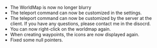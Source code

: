 - The WorldMap is now no longer blurry
- The teleport command can now be customized in the settings.
- The teleport command can now be customized by the server at the client. If you have any questions, please contact me in the disocrd.
- You can now right-click on the worldmap again.
- When creating waypoints, the icons are now displayed again.
- Fixed some null pointers.